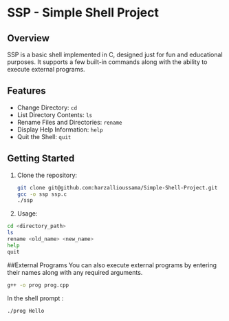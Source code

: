 # SSP - Simple Shell Project
## Overview
SSP is a basic shell implemented in C, designed just for fun and educational purposes. It supports a few built-in commands along with the ability to execute external programs.
## Features
- Change Directory: `cd`
- List Directory Contents: `ls`
- Rename Files and Directories: `rename`
- Display Help Information: `help`
- Quit the Shell: `quit`
## Getting Started
1. Clone the repository:
   ```bash
   git clone git@github.com:harzallioussama/Simple-Shell-Project.git
   gcc -o ssp ssp.c
   ./ssp
   ```
2. Usage:
  ```bash
  cd <directory_path>
  ls
  rename <old_name> <new_name>
  help
  quit
  ```
##External Programs
You can also execute external programs by entering their names along with any required arguments.

```bash
g++ -o prog prog.cpp
```

In the shell prompt :
```bash
./prog Hello
```
